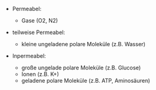 - Permeabel: 
	- Gase (O2, N2) 

- teilweise Permeabel: 
	- kleine ungeladene polare Moleküle (z.B. Wasser)

- Inpermeabel: 
	- große ungelade polare Moleküle (z.B. Glucose)
	- Ionen (z.B. K+)
	- geladene polare Moleküle (z.B. ATP, Aminosäuren)